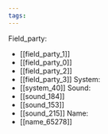 ```yaml
---
tags:
---
```

Field_party:
- [[field_party_1]]
- [[field_party_0]]
- [[field_party_2]]
- [[field_party_3]]
System:
- [[system_40]]
Sound:
- [[sound_184]]
- [[sound_153]]
- [[sound_215]]
Name:
- [[name_65278]]
